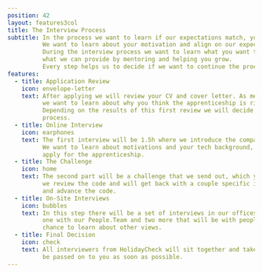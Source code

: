 ```yaml
---
position: 42
layout: features3col
title: The Interview Process
subtitle: In the process we want to learn if our expectations match, yours and ours.
          We want to learn about your motivation and align on our expectations for the apprenticeship.
          During the interview process we want to learn what you want to get out of the apprenticeship
          what we can provide by mentoring and helping you grow.
          Every step helps us to decide if we want to continue the process.
features:
  - title: Application Review
    icon: envelope-letter
    text: After applying we will review your CV and cover letter. As mentioned above a cover letter is required, 
          we want to learn about why you think the apprenticeship is right for you.
          Depending on the results of this first review we will decide if we want to proceed with the application 
          process.
  - title: Online Interview
    icon: earphones
    text: The first interview will be 1.5h where we introduce the company and want to get to know each other.
          We want to learn about motivations and your tech background, your ambitions and passion that led you to 
          apply for the apprenticeship.
  - title: The Challenge
    icon: home
    text: The second part will be a challenge that we send out, which you solve on your own and 
          we review the code and will get back with a couple specific inputs, so you can improve
          and advance the code.
  - title: On-Site Interviews
    icon: bubbles
    text: In this step there will be a set of interviews in our offices. It will be one pair-programming,
          one with our People.Team and two more that will be with people outside of tech, so we get the
          chance to learn about other views.
  - title: Final Decision
    icon: check
    text: All interviewers from HolidayCheck will sit together and take the final decision, which will
          be passed on to you as soon as possible.
---
```

